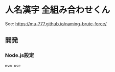 # 人名漢字 全組み合わせくん

See: https://mu-777.github.io/naming-brute-force/

## 開発

### Node.js設定
```
nvm use
```

